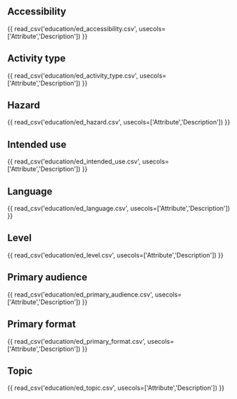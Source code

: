 ## Accessibility

{{ read_csv('education/ed_accessibility.csv', usecols=['Attribute','Description']) }}

## Activity type

{{ read_csv('education/ed_activity_type.csv', usecols=['Attribute','Description']) }}

## Hazard

{{ read_csv('education/ed_hazard.csv', usecols=['Attribute','Description']) }}

## Intended use

{{ read_csv('education/ed_intended_use.csv', usecols=['Attribute','Description']) }}

## Language

{{ read_csv('education/ed_language.csv', usecols=['Attribute','Description']) }}

## Level

{{ read_csv('education/ed_level.csv', usecols=['Attribute','Description']) }}

## Primary audience

{{ read_csv('education/ed_primary_audience.csv', usecols=['Attribute','Description']) }}

## Primary format

{{ read_csv('education/ed_primary_format.csv', usecols=['Attribute','Description']) }}

## Topic

{{ read_csv('education/ed_topic.csv', usecols=['Attribute','Description']) }}
